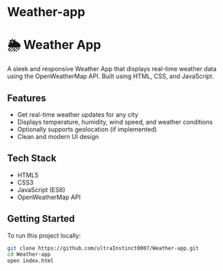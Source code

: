 # Weather-app
# 🌦️ Weather App

A sleek and responsive Weather App that displays real-time weather data using the OpenWeatherMap API. Built using HTML, CSS, and JavaScript.

##  Features

- Get real-time weather updates for any city
- Displays temperature, humidity, wind speed, and weather conditions
- Optionally supports geolocation (if implemented)
- Clean and modern UI design

##  Tech Stack

- HTML5
- CSS3
- JavaScript (ES6)
- OpenWeatherMap API

##  Getting Started

To run this project locally:

```bash
git clone https://github.com/ultraInstinct0007/Weather-app.git
cd Weather-app
open index.html
